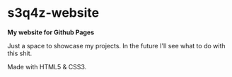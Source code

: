 # s3q4z-website

**My website for Github Pages**

Just a space to showcase my projects. In the future I'll see what to do with this shit.

Made with HTML5 & CSS3.